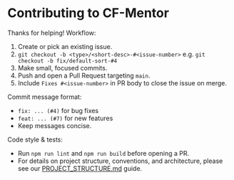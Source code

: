 # Contributing to CF-Mentor

Thanks for helping! Workflow:
1. Create or pick an existing issue.
2. `git checkout -b <type>/<short-desc>-#<issue-number>`
   e.g. `git checkout -b fix/default-sort-#4`
3. Make small, focused commits.
4. Push and open a Pull Request targeting `main`.
5. Include `Fixes #<issue-number>` in PR body to close the issue on merge.

Commit message format:
- `fix: ... (#4)` for bug fixes
- `feat: ... (#7)` for new features
- Keep messages concise.

Code style & tests:
- Run `npm run lint` and `npm run build` before opening a PR.
- For details on project structure, conventions, and architecture, please see our [PROJECT_STRUCTURE.md](PROJECT_STRUCTURE.md) guide.
